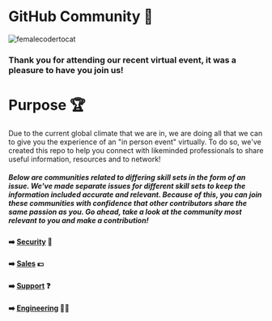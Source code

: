 # GitHub Community :busts_in_silhouette:

![femalecodertocat](https://user-images.githubusercontent.com/53534651/93193699-16752e00-f73f-11ea-8869-036bd24d6c6b.png)

### Thank you for attending our recent virtual event, it was a pleasure to have you join us! 

# Purpose :trophy:

Due to the current global climate that we are in, we are doing all that we can to give you the experience of an "in person event" virtually. To do so, we've created this repo to help you connect with likeminded professionals to share useful information, resources and to network!

##### Below are communities related to differing skill sets in the form of an issue. We've made separate issues for different skill sets to keep the information included accurate and relevant. Because of this, you can join these communities with confidence that other contributors share the same passion as you. Go ahead, take a look at the community most relevant to you and make a contribution! 

#### :arrow_right: [Security](https://github.com/freshprince95/Events-Community/issues/6) :closed_lock_with_key:

#### :arrow_right: [Sales](https://github.com/freshprince95/Events-Community/issues/4) :dollar:

#### :arrow_right: [Support](https://github.com/freshprince95/Events-Community/issues/3) :question:

#### :arrow_right: [Engineering](https://github.com/freshprince95/Events-Community/issues/1) :woman_technologist:

